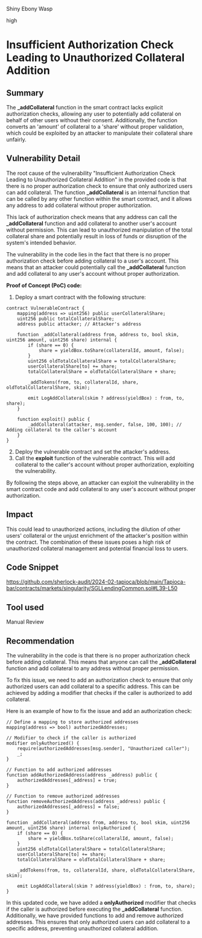 Shiny Ebony Wasp

high

# Insufficient Authorization Check Leading to Unauthorized Collateral Addition

## Summary
The **_addCollateral** function in the smart contract lacks explicit authorization checks, allowing any user to potentially add collateral on behalf of other users without their consent. Additionally, the function converts an 'amount' of collateral to a 'share' without proper validation, which could be exploited by an attacker to manipulate their collateral share unfairly.
## Vulnerability Detail
The root cause of the vulnerability "Insufficient Authorization Check Leading to Unauthorized Collateral Addition" in the provided code is that there is no proper authorization check to ensure that only authorized users can add collateral. The function **_addCollateral** is an internal function that can be called by any other function within the smart contract, and it allows any address to add collateral without proper authorization.

This lack of authorization check means that any address can call the **_addCollateral** function and add collateral to another user's account without permission. This can lead to unauthorized manipulation of the total collateral share and potentially result in loss of funds or disruption of the system's intended behavior.

The vulnerability in the code lies in the fact that there is no proper authorization check before adding collateral to a user's account. This means that an attacker could potentially call the **_addCollateral** function and add collateral to any user's account without proper authorization.

**Proof of Concept (PoC) code:**

1. Deploy a smart contract with the following structure:
```solidity
contract VulnerableContract {
    mapping(address => uint256) public userCollateralShare;
    uint256 public totalCollateralShare;
    address public attacker; // Attacker's address

    function _addCollateral(address from, address to, bool skim, uint256 amount, uint256 share) internal {
        if (share == 0) {
            share = yieldBox.toShare(collateralId, amount, false);
        }
        uint256 oldTotalCollateralShare = totalCollateralShare;
        userCollateralShare[to] += share;
        totalCollateralShare = oldTotalCollateralShare + share;

        _addTokens(from, to, collateralId, share, oldTotalCollateralShare, skim);

        emit LogAddCollateral(skim ? address(yieldBox) : from, to, share);
    }

    function exploit() public {
        _addCollateral(attacker, msg.sender, false, 100, 100); // Adding collateral to the caller's account
    }
}
```
2. Deploy the vulnerable contract and set the attacker's address.
3. Call the **exploit** function of the vulnerable contract. This will add collateral to the caller's account without proper authorization, exploiting the vulnerability.

By following the steps above, an attacker can exploit the vulnerability in the smart contract code and add collateral to any user's account without proper authorization.

## Impact
This could lead to unauthorized actions, including the dilution of other users' collateral or the unjust enrichment of the attacker's position within the contract. The combination of these issues poses a high risk of unauthorized collateral management and potential financial loss to users.
## Code Snippet
https://github.com/sherlock-audit/2024-02-tapioca/blob/main/Tapioca-bar/contracts/markets/singularity/SGLLendingCommon.sol#L39-L50
## Tool used

Manual Review

## Recommendation
The vulnerability in the code is that there is no proper authorization check before adding collateral. This means that anyone can call the **_addCollateral** function and add collateral to any address without proper permission.

To fix this issue, we need to add an authorization check to ensure that only authorized users can add collateral to a specific address. This can be achieved by adding a modifier that checks if the caller is authorized to add collateral.

Here is an example of how to fix the issue and add an authorization check:

```solidity
// Define a mapping to store authorized addresses
mapping(address => bool) authorizedAddresses;

// Modifier to check if the caller is authorized
modifier onlyAuthorized() {
    require(authorizedAddresses[msg.sender], "Unauthorized caller");
    _;
}

// Function to add authorized addresses
function addAuthorizedAddress(address _address) public {
    authorizedAddresses[_address] = true;
}

// Function to remove authorized addresses
function removeAuthorizedAddress(address _address) public {
    authorizedAddresses[_address] = false;
}

function _addCollateral(address from, address to, bool skim, uint256 amount, uint256 share) internal onlyAuthorized {
    if (share == 0) {
        share = yieldBox.toShare(collateralId, amount, false);
    }
    uint256 oldTotalCollateralShare = totalCollateralShare;
    userCollateralShare[to] += share;
    totalCollateralShare = oldTotalCollateralShare + share;

    _addTokens(from, to, collateralId, share, oldTotalCollateralShare, skim);

    emit LogAddCollateral(skim ? address(yieldBox) : from, to, share);
}
```
In this updated code, we have added a **onlyAuthorized** modifier that checks if the caller is authorized before executing the **_addCollateral** function. Additionally, we have provided functions to add and remove authorized addresses. This ensures that only authorized users can add collateral to a specific address, preventing unauthorized collateral addition.